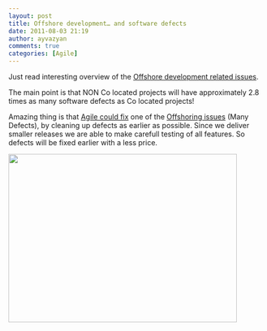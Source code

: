 ```yaml
---
layout: post
title: Offshore development… and software defects
date: 2011-08-03 21:19
author: ayvazyan
comments: true
categories: [Agile]
---
```

<p>Just read interesting overview of the <a href="http://www.gridshore.nl/2008/12/30/defects-lean-software-development-offshore-oh-my/">Offshore development related issues</a>.</p>  <p>The main point is that NON Co located projects will have approximately 2.8 times as many software defects as Co located projects!</p>  <p>Amazing thing is that <a href="http://www.gridshore.nl/2008/12/30/defects-lean-software-development-offshore-oh-my/">Agile could fix</a> one of the <a href="http://www.gridshore.nl/2008/12/13/the-real-cost-of-offshoring/#more-517">Offshoring issues</a> (Many Defects), by cleaning up defects as earlier as possible. Since we deliver smaller releases we are able to make carefull testing of all features. So defects will be fixed earlier with a less price.</p>  <p><img src="http://www.gridshore.nl/wp-content/uploads/costofdefects.jpg" width="450" height="332" /></p>
